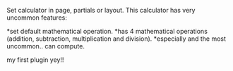 Set calculator in page, partials or layout. This calculator has very uncommon features:

*set default mathematical operation.
*has 4 mathematical operations (addition, subtraction, multiplication and division).
*especially and the most uncommon.. can compute.

my first plugin yey!!